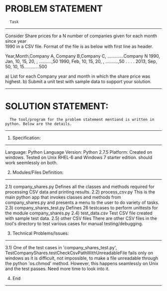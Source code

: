 
PROBLEM STATEMENT
=============================
      Task
-------------------------------------------------------------------------------------------------------------------
Consider Share prices for a N number of companies given for each month since year     
         1990 in a CSV file.  Format of the file is as below with first line as header.
 
Year,Month,Company A, Company B,Company C, .............Company N
1990, Jan, 10, 15, 20, , ..........,50
1990, Feb, 10, 15, 20, , ..........,50
.
.
.
.
2013, Sep, 50, 10, 15............500
 

a) List for each Company year and month in which the share price was highest.
b) Submit a unit test with sample data to support your solution.   

-------------------------------------------------------------------------------------------------------------------

SOLUTION STATEMENT:
=============================
      The tool/program for the problem statement mentiond is written in python. Below are the details.

-------------------------------------------------------------------------------------------------------------------
1) Specification:
-----------------------------
Language: Python
Language Version: Python 2.7.5
Platform: Created on windows. Tested on Unix RHEL-6 and Windows 7 starter edition. should work seemlessly on both.

2) Modules/Files Definition:
-----------------------------
2.1) company_shares.py
      Defines all the classes and methods required for processing CSV data and printing results.
2.2) process_csv.py
      This is the main python app that invokes classes and methods from company_shares.py and presents a menu to
       the user to do variety of tasks.
2.3) company_shares_test.py
      Defines 26 testcases to perform unittests for the module company_shares.py
2.4) test_data.csv
      Test CSV file created with sample test data.
2.5) other CSV files
      There are other CSV files in the tool's directory to test various cases for manual testing/debugging.

3) Technical Problems/Issues:
-----------------------------
3.1) One of the test cases in 'company_shares_test.py', TestCompanyShares.testCheckCsvPathWithUnreadableFile
      fails only on windows as it is difficult, not impossible, to make a file unreadable through the python 
      'os.chmod' method. However, this happens seamlessly on Unix and the test passes. 
      Need more time to look into it.
      
4) End
-------------------------------------------------------------------------------------------------------------------
